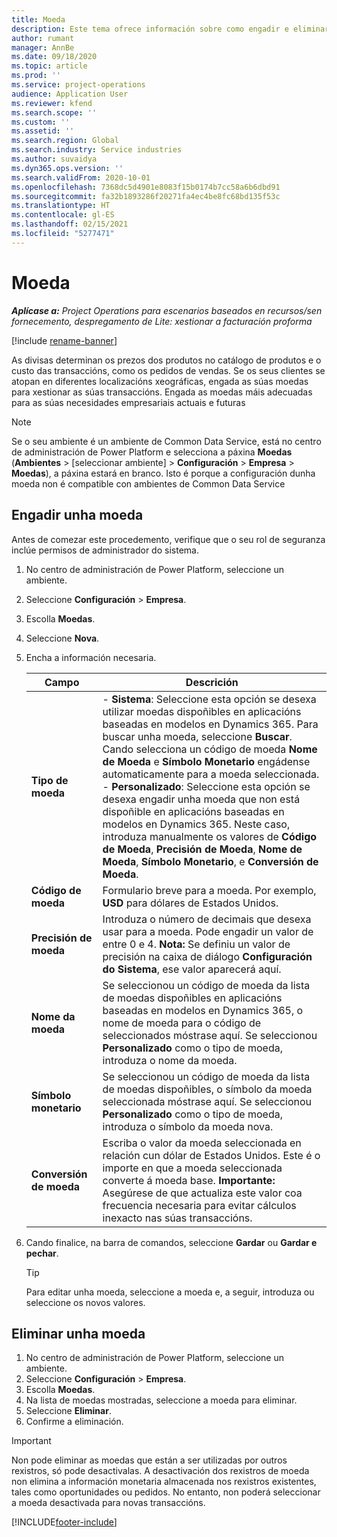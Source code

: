 ```yaml
---
title: Moeda
description: Este tema ofrece información sobre como engadir e eliminar tipos de moeda en Project Operations.
author: rumant
manager: AnnBe
ms.date: 09/18/2020
ms.topic: article
ms.prod: ''
ms.service: project-operations
audience: Application User
ms.reviewer: kfend
ms.search.scope: ''
ms.custom: ''
ms.assetid: ''
ms.search.region: Global
ms.search.industry: Service industries
ms.author: suvaidya
ms.dyn365.ops.version: ''
ms.search.validFrom: 2020-10-01
ms.openlocfilehash: 7368dc5d4901e8083f15b0174b7cc58a6b6dbd91
ms.sourcegitcommit: fa32b1893286f20271fa4ec4be8fc68bd135f53c
ms.translationtype: HT
ms.contentlocale: gl-ES
ms.lasthandoff: 02/15/2021
ms.locfileid: "5277471"
---
```

# <a name="currency"></a>Moeda

_**Aplícase a:** Project Operations para escenarios baseados en recursos/sen fornecemento, despregamento de Lite: xestionar a facturación proforma_

[!include [rename-banner](~/includes/cc-data-platform-banner.md)]

As divisas determinan os prezos dos produtos no catálogo de produtos e o custo das transaccións, como os pedidos de vendas. Se os seus clientes se atopan en diferentes localizacións xeográficas, engada as súas moedas para xestionar as súas transaccións. Engada as moedas máis adecuadas para as súas necesidades empresariais actuais e futuras  

> [!NOTE]
> Se o seu ambiente é un ambiente de Common Data Service, está no centro de administración de Power Platform e selecciona a páxina **Moedas** (**Ambientes** > [seleccionar ambiente] > **Configuración** > **Empresa** > **Moedas**), a páxina estará en branco. Isto é porque a configuración dunha moeda non é compatible con ambientes de Common Data Service

## <a name="add-a-currency"></a>Engadir unha moeda  
Antes de comezar este procedemento, verifique que o seu rol de seguranza inclúe permisos de administrador do sistema. 

1. No centro de administración de Power Platform, seleccione un ambiente. 
2. Seleccione **Configuración** > **Empresa**.
3. Escolla **Moedas**.  
4. Seleccione **Nova**.  
5. Encha a información necesaria.  


   |          Campo          |                                                                                                                                                                                                                                                                                                                                                                            Descrición                                                                                                                                                                                                                                                                                                                                                                            |
   |-------------------------|-------------------------------------------------------------------------------------------------------------------------------------------------------------------------------------------------------------------------------------------------------------------------------------------------------------------------------------------------------------------------------------------------------------------------------------------------------------------------------------------------------------------------------------------------------------------------------------------------------------------------------------------------------------------------------------------------------------------------------------------------------------------|
   |    **Tipo de moeda**    | - **Sistema**: Seleccione esta opción se desexa utilizar moedas dispoñibles en aplicacións baseadas en modelos en Dynamics 365. Para buscar unha moeda, seleccione **Buscar**. Cando selecciona un código de moeda **Nome de Moeda** e **Símbolo Monetario** engádense automaticamente para a moeda seleccionada.<br />- **Personalizado**: Seleccione esta opción se desexa engadir unha moeda que non está dispoñible en aplicacións baseadas en modelos en Dynamics 365. Neste caso, introduza manualmente os valores de **Código de Moeda**, **Precisión de Moeda**, **Nome de Moeda**, **Símbolo Monetario**, e **Conversión de Moeda**. |
   |    **Código de moeda**    |                                                                                                                                                                                                                                                                                                                                            Formulario breve para a moeda. Por exemplo, **USD** para dólares de Estados Unidos.                                                                                                                                                                                                                                                                                                                                            |
   | **Precisión de moeda**  |                                                                                                                                                                                  Introduza o número de decimais que desexa usar para a moeda.  Pode engadir un valor de entre 0 e 4. **Nota:** Se definiu un valor de precisión na caixa de diálogo **Configuración do Sistema**, ese valor aparecerá aquí.                                                                                                                                                                                  |
   |    **Nome da moeda**    |                                                                                                                                                                                                                                         Se seleccionou un código de moeda da lista de moedas dispoñibles en aplicacións baseadas en modelos en Dynamics 365, o nome de moeda para o código de seleccionados móstrase aquí. Se seleccionou **Personalizado** como o tipo de moeda, introduza o nome da moeda.                                                                                                                                                                                                                                          |
   |   **Símbolo monetario**   |                                                                                                                                                                                                                                                                      Se seleccionou un código de moeda da lista de moedas dispoñibles, o símbolo da moeda seleccionada móstrase aquí. Se seleccionou **Personalizado** como o tipo de moeda, introduza o símbolo da moeda nova.                                                                                                                                                                                                                                                                       |
   | **Conversión de moeda** |                                                                                                                                                                                                                                     Escriba o valor da moeda seleccionada en relación cun dólar de Estados Unidos. Este é o importe en que a moeda seleccionada converte á moeda base. **Importante:** Asegúrese de que actualiza este valor coa frecuencia necesaria para evitar cálculos inexacto nas súas transaccións.                                                                                                                                                                                                                                      |


6. Cando finalice, na barra de comandos, seleccione **Gardar** ou **Gardar e pechar**.  

   > [!TIP]
   >  Para editar unha moeda, seleccione a moeda e, a seguir, introduza ou seleccione os novos valores.  

## <a name="delete-a-currency"></a>Eliminar unha moeda  

1. No centro de administración de Power Platform, seleccione un ambiente. 
2. Seleccione **Configuración** > **Empresa**.
3. Escolla **Moedas**.  
4. Na lista de moedas mostradas, seleccione a moeda para eliminar.  
5. Seleccione **Eliminar**.  
6. Confirme a eliminación.  

> [!IMPORTANT]
>  Non pode eliminar as moedas que están a ser utilizadas por outros rexistros, só pode desactivalas. A desactivación dos rexistros de moeda non elimina a información monetaria almacenada nos rexistros existentes, tales como oportunidades ou pedidos. No entanto, non poderá seleccionar a moeda desactivada para novas transaccións.  


[!INCLUDE[footer-include](../includes/footer-banner.md)]